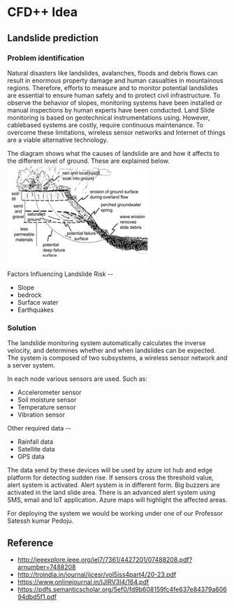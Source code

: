 # CFD++ Idea

## Landslide prediction

### Problem identification

Natural disasters like landslides, avalanches, floods and debris flows can result in enormous property damage and human casualties in mountainous regions. Therefore, efforts to measure and to monitor potential landslides are essential to ensure human safety and to protect civil infrastructure. To observe the behavior of slopes, monitoring systems have been installed or manual inspections by human experts have been conducted. Land Slide monitoring is based on geotechnical instrumentations using. However, cablebased systems are costly, require continuous maintenance. To overcome these limitations, wireless sensor networks and Internet of things are a viable alternative technology. 

The diagram shows what the causes of landslide are and how it affects to the different level of ground. These are explained below.
![](images/erosion.png)

Factors Influencing Landslide Risk --
- Slope
- bedrock
- Surface water
- Earthquakes

### Solution
The landslide monitoring system automatically calculates the inverse velocity, and determines whether and when landslides can be expected. The system is composed of two subsystems, a wireless sensor network and a server system.

In each node various sensors are used. Such as:
- Accelerometer sensor
- Soil moisture sensor
- Temperature sensor
- Vibration sensor

Other required data -- 
- Rainfall data
- Satellite data
- GPS data

The data send by these devices will be used by azure iot hub and edge platform for detecting sudden rise. If sensors cross the threshold value, alert system is activated. Alert system is in different form. Big buzzers are activated in the land slide area. There is an advanced alert system using SMS, email and IoT application. Azure maps will highlight the affected areas.

For deploying the system we would be working under one of our Professor Satessh kumar Pedoju.

## Reference
- http://ieeexplore.ieee.org/iel7/7361/4427201/07488208.pdf?arnumber=7488208
- http://troindia.in/journal/ijcesr/vol5iss4part4/20-23.pdf
- https://www.onlinejournal.in/IJIRV3I4/164.pdf
- https://pdfs.semanticscholar.org/5ef0/fd9b608159fc4fe637e84379a60694dbd5f1.pdf
